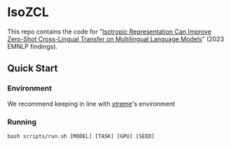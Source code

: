 # IsoZCL

This repo contains the code for "[Isotropic Representation Can Improve Zero-Shot Cross-Lingual Transfer on Multilingual Language Models](https://aclanthology.org/2023.findings-emnlp.545/)" (2023 EMNLP findings).

## Quick Start

### Environment
We recommend keeping in line with [xtreme](https://github.com/google-research/xtreme)'s environment

### Running
```
bash scripts/run.sh [MODEL] [TASK] [GPU] [SEED]
```

